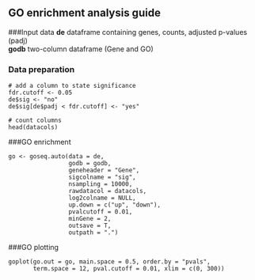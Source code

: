 ## GO enrichment analysis guide
###Input data
**de** dataframe containing genes, counts, adjusted p-values (padj)  
**godb** two-column dataframe (Gene and GO)  

### Data preparation
```
# add a column to state significance
fdr.cutoff <- 0.05
de$sig <- "no"
de$sig[de$padj < fdr.cutoff] <- "yes"

# count columns
head(datacols)
```

###GO enrichment
```
go <- goseq.auto(data = de,
                 godb = godb,
                 geneheader = "Gene",
                 sigcolname = "sig",
                 nsampling = 10000,
                 rawdatacol = datacols,
                 log2colname = NULL,
                 up.down = c("up", "down"),
                 pvalcutoff = 0.01,
                 minGene = 2,
                 outsave = T,
                 outpath = ".")
```

###GO plotting
```
goplot(go.out = go, main.space = 0.5, order.by = "pvals",
       term.space = 12, pval.cutoff = 0.01, xlim = c(0, 300))
```

